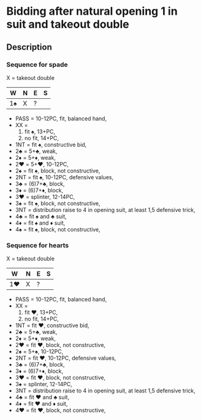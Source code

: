 # Bidding after natural opening 1 in suit and takeout double

## Description

### Sequence for spade

X = takeout double

|**W** | **N** | **E** | **S** |
|------|-------|-------|-------|
| 1:spades: | X | ? | |

- PASS = 10-12PC, fit, balanced hand,
- XX =
    1. fit :spades:, 13+PC,
    1. no fit, 14+PC,
- 1NT = fit :spades:, constructive bid,
- 2:clubs: = 5+:clubs:, weak,
- 2:diamonds: = 5+:diamonds:, weak,
- 2:hearts: = 5+:hearts:, 10-12PC,
- 2:spades: = fit :spades:, block, not constructive,
- 2NT = fit :spades:, 10-12PC, defensive values,
- 3:clubs: = (6)7+:clubs:, block,
- 3:diamonds: = (6)7+:diamonds:, block,
- 3:hearts: = splinter, 12-14PC,
- 3:spades: = fit :spades:, block, not constructive,
- 3NT = distribution raise to 4 in opening suit, at least 1,5 defensive trick,
- 4:clubs: = fit :spades: and :clubs: suit,
- 4:diamonds: = fit :spades: and :diamonds: suit,
- 4:spades: = fit :spades:, block, not constructive,

### Sequence for hearts

X = takeout double

|**W** | **N** | **E** | **S** |
|------|-------|-------|-------|
| 1:hearts: | X | ? | |

- PASS = 10-12PC, fit, balanced hand,
- XX =
    1. fit :hearts:, 13+PC,
    1. no fit, 14+PC,
- 1NT = fit :hearts:, constructive bid,
- 2:clubs: = 5+:clubs:, weak,
- 2:diamonds: = 5+:diamonds:, weak,
- 2:hearts: = fit :hearts:, block, not constructive,
- 2:spades: = 5+:spades:, 10-12PC,
- 2NT = fit :hearts:, 10-12PC, defensive values,
- 3:clubs: = (6)7+:clubs:, block,
- 3:diamonds: = (6)7+:diamonds:, block,
- 3:hearts: = fit :hearts:, block, not constructive,
- 3:spades: = splinter, 12-14PC,
- 3NT = distribution raise to 4 in opening suit, at least 1,5 defensive trick,
- 4:clubs: = fit :hearts: and :clubs: suit,
- 4:diamonds: = fit :hearts: and :diamonds: suit,
- 4:hearts: = fit :hearts:, block, not constructive,